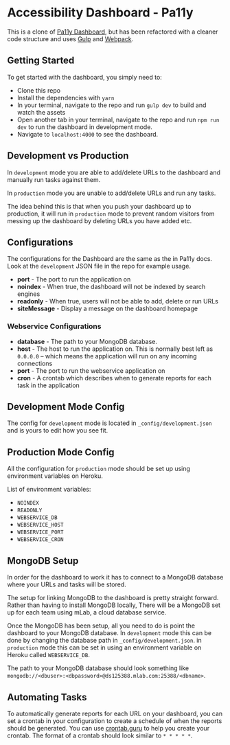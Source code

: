 # Accessibility Dashboard - Pa11y

This is a clone of [Pa11y Dashboard](https://github.com/pa11y/pa11y-dashboard), but has been refactored with a cleaner code structure and uses [Gulp](https://gulpjs.com/) and [Webpack](https://webpack.js.org/).

## Getting Started

To get started with the dashboard, you simply need to:

* Clone this repo
* Install the dependencies with `yarn`
* In your terminal, navigate to the repo and run `gulp dev` to build and watch the assets
* Open another tab in your terminal, navigate to the repo and run `npm run dev` to run the dashboard in development mode.
* Navigate to `localhost:4000` to see the dashboard.

## Development vs Production

In `development` mode you are able to add/delete URLs to the dashboard and manually run tasks against them.

In `production` mode you are unable to add/delete URLs and run any tasks.

The idea behind this is that when you push your dashboard up to production, it will run in `production` mode to prevent random visitors from messing up the dashboard by deleting URLs you have added etc.

## Configurations

The configurations for the Dashboard are the same as the in Pa11y docs. Look at the `development` JSON file in the repo for example usage.

* **port** - The port to run the application on
* **noindex** - When true, the dashboard will not be indexed by search engines
* **readonly** - When true, users will not be able to add, delete or run URLs
* **siteMessage** - Display a message on the dashboard homepage

### Webservice Configurations

* **database** - The path to your MongoDB database.
* **host** - The host to run the application on. This is normally best left as `0.0.0.0` – which means the application will run on any incoming connections
* **port** - The port to run the webservice application on
* **cron** - A crontab which describes when to generate reports for each task in the application

## Development Mode Config

The config for `development` mode is located in `_config/development.json` and is yours to edit how you see fit.

## Production Mode Config

All the configuration for `production` mode should be set up using environment variables on Heroku.

List of environment variables:

* `NOINDEX`
* `READONLY`
* `WEBSERVICE_DB`
* `WEBSERVICE_HOST`
* `WEBSERVICE_PORT`
* `WEBSERVICE_CRON`

## MongoDB Setup

In order for the dashboard to work it has to connect to a MongoDB database where your URLs and tasks will be stored.

The setup for linking MongoDB to the dashboard is pretty straight forward. Rather than having to install MongoDB locally, There will be a MongoDB set up for each team using mLab, a cloud database service.

Once the MongoDB has been setup, all you need to do is point the dashboard to your MongoDB database. In `development` mode this can be done by changing the database path in `_config/development.json`. in `production` mode this can be set in using an environment variable on Heroku called `WEBSERVICE_DB`.

The path to your MongoDB database should look something like `mongodb://<dbuser>:<dbpassword>@ds125388.mlab.com:25388/<dbname>`.

## Automating Tasks

To automatically generate reports for each URL on your dashboard, you can set a crontab in your configuration to create a schedule of when the reports should be generated. You can use [crontab.guru](https://crontab.guru/) to help you create your crontab. The format of a crontab should look similar to `* * * * *`.
